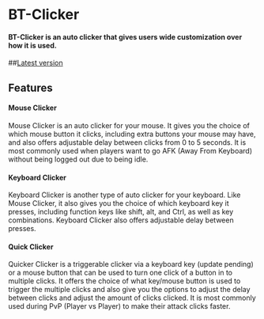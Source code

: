 # BT-Clicker 
#### BT-Clicker is an auto clicker that gives users wide customization over how it is used.

##[Latest version](https://github.com/BladeTek/BT-Clicker/releases/latest)

## Features
#### Mouse Clicker
Mouse Clicker is an auto clicker for your mouse. It gives you the choice of which mouse button it clicks, including extra buttons your mouse may have, and also offers adjustable delay between clicks from 0 to 5 seconds. It is most commonly used when players want to go AFK (Away From Keyboard) without being logged out due to being idle.
#### Keyboard Clicker
Keyboard Clicker is another type of auto clicker for your keyboard. Like Mouse Clicker, it also gives you the choice of which keyboard key it presses, including function keys like shift, alt, and Ctrl, as well as key combinations. Keyboard Clicker also offers adjustable delay between presses.
#### Quick Clicker
Quicker Clicker is a triggerable clicker via a keyboard key (update pending) or a mouse button that can be used to turn one click of a button in to multiple clicks. It offers the choice of what key/mouse button is used to trigger the multiple clicks and also give you the options to adjust the delay between clicks and adjust the amount of clicks clicked. It is most commonly used during PvP (Player vs Player) to make their attack clicks faster.
